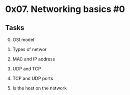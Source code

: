 # 0x07. Networking basics #0

## Tasks
0. OSI model

1. Types of networ

2. MAC and IP address

3. UDP and TCP

4. TCP and UDP ports

5. Is the host on the network
